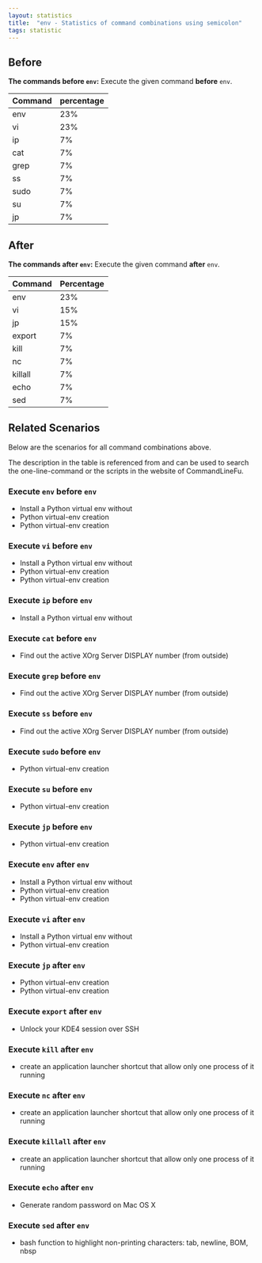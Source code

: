 ```yaml
---
layout: statistics
title:  "env - Statistics of command combinations using semicolon"
tags: statistic
---
```


## Before

__The commands before `env`:__  Execute the given command __before__ `env`.

| Command | percentage |
|--------|--------|
| env | 23% |
| vi | 23% |
| ip | 7% |
| cat | 7% |
| grep | 7% |
| ss | 7% |
| sudo | 7% |
| su | 7% |
| jp | 7% |



## After

__The commands after `env`:__ Execute the given command __after__ `env`.

| Command | Percentage | 
|-------|--------|
| env | 23% |
| vi | 15% |
| jp | 15% |
| export | 7% |
| kill | 7% |
| nc | 7% |
| killall | 7% |
| echo | 7% |
| sed | 7% |



## Related Scenarios

Below are the scenarios for all command combinations above.

The description in the table is referenced from and can be used to search the one-line-command or the scripts in the website of CommandLineFu.


### Execute `env` before `env`

- Install a Python virtual env without
- Python virtual-env creation
- Python virtual-env creation

            
### Execute `vi` before `env`

- Install a Python virtual env without
- Python virtual-env creation
- Python virtual-env creation

            
### Execute `ip` before `env`

- Install a Python virtual env without

            
### Execute `cat` before `env`

- Find out the active XOrg Server DISPLAY number (from outside)

            
### Execute `grep` before `env`

- Find out the active XOrg Server DISPLAY number (from outside)

            
### Execute `ss` before `env`

- Find out the active XOrg Server DISPLAY number (from outside)

            
### Execute `sudo` before `env`

- Python virtual-env creation

            
### Execute `su` before `env`

- Python virtual-env creation

            
### Execute `jp` before `env`

- Python virtual-env creation

            


### Execute `env` after `env`

- Install a Python virtual env without
- Python virtual-env creation
- Python virtual-env creation

            
### Execute `vi` after `env`

- Install a Python virtual env without
- Python virtual-env creation

            
### Execute `jp` after `env`

- Python virtual-env creation
- Python virtual-env creation

            
### Execute `export` after `env`

- Unlock your KDE4 session over SSH

            
### Execute `kill` after `env`

- create an application launcher shortcut that allow only one process of it running

            
### Execute `nc` after `env`

- create an application launcher shortcut that allow only one process of it running

            
### Execute `killall` after `env`

- create an application launcher shortcut that allow only one process of it running

            
### Execute `echo` after `env`

- Generate random password on Mac OS X

            
### Execute `sed` after `env`

- bash function to highlight non-printing characters: tab, newline, BOM, nbsp

            
